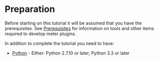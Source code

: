 Preparation
===========

Before starting on this tutorial it will be assumed that you have the prerequisites.
See [Prerequisites](../getting-started/prerequisites.md) for information on tools
and other items required to develop meter plugins.

In addition to complete the tutorial you need to have:

- [Python](https://www.python.org/downloads/) - Either: Python 2.7.10 or later,
Python 3.3 or later


